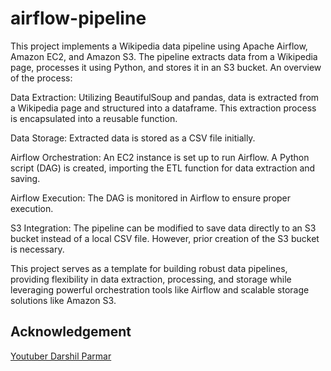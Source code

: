 # airflow-pipeline

This project implements a Wikipedia data pipeline using Apache Airflow, Amazon EC2, and Amazon S3. The pipeline extracts data from a Wikipedia page, processes it using Python, and stores it in an S3 bucket. An overview of the process:

Data Extraction: Utilizing BeautifulSoup and pandas, data is extracted from a Wikipedia page and structured into a dataframe. This extraction process is encapsulated into a reusable function.

Data Storage: Extracted data is stored as a CSV file initially.

Airflow Orchestration: An EC2 instance is set up to run Airflow. A Python script (DAG) is created, importing the ETL function for data extraction and saving.

Airflow Execution: The DAG is monitored in Airflow to ensure proper execution.

S3 Integration: The pipeline can be modified to save data directly to an S3 bucket instead of a local CSV file. However, prior creation of the S3 bucket is necessary.

This project serves as a template for building robust data pipelines, providing flexibility in data extraction, processing, and storage while leveraging powerful orchestration tools like Airflow and scalable storage solutions like Amazon S3.

## Acknowledgement
[Youtuber Darshil Parmar](https://www.youtube.com/@DarshilParmar)

